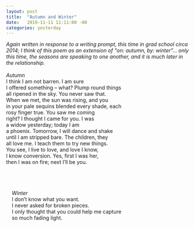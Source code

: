 ```yaml
---
layout: post
title:  "Autumn and Winter"
date:   2019-11-11 11:11:00 -00
categories: yesterday
---
```

*Again written in response to a writing prompt, this time in grad school circa 2014; I think of this poem as an extension of "on: autumn, by: winter"... only this time, the seasons are speaking to one another, and it is much later in the relationship.*
<br/>
<br/>
*Autumn*
<br/>
I think I am not barren. I am sure<br/>
I offered something – what?  Plump round things<br/>
all ripened in the sky. You never saw that.<br/>
When we met, the sun was rising, and you<br/>
in your pale sequins blended every shade, each<br/>
rosy finger true. You saw me coming<br/>
right? I thought I came for you. I was<br/>
a widow yesterday; today I am<br/>
a phoenix. Tomorrow, I will dance and shake<br/>
until I am stripped bare. The children, they<br/>
all love me. I teach them to try new things.<br/>
You see, I live to love, and love I know,<br/>
I know conversion. Yes, first I was her,<br/>
then I was on fire; next I’ll be you.<br/>
<br/>
<br/>
<br/>                       
&nbsp;&nbsp;&nbsp;&nbsp;*Winter*                      
&nbsp;&nbsp;&nbsp;&nbsp;I don’t know what you want.<br/>
&nbsp;&nbsp;&nbsp;&nbsp;I never asked for broken pieces.<br/>
&nbsp;&nbsp;&nbsp;&nbsp;I only thought that you could help me capture<br/>
&nbsp;&nbsp;&nbsp;&nbsp;so much fading light.
